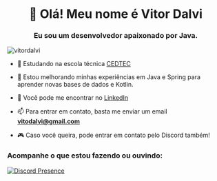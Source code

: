 <h1 align="center">👋 Olá! Meu nome é Vitor Dalvi</h1>
<h3 align="center">Eu sou um desenvolvedor apaixonado por Java.</h3>

<p align="left"> <img src="https://komarev.com/ghpvc/?username=vitordalvi&label=Profile%20views&color=0e75b6&style=flat" alt="vitordalvi" /> </p>

- 🔭 Estudando na escola técnica [CEDTEC](https://cedtec.com.br)

- 🌱 Estou melhorando minhas experiências em Java e Spring para aprender novas bases de dados e Kotlin.

- 📝 Você pode me encontrar no [LinkedIn](https://www.linkedin.com/in/vitor-dalvi-637008264/)

- 📫 Para entrar em contato, basta me enviar um email **vitodalvi@gmail.com**

- 🎮 Caso você queira, pode entrar em contato pelo Discord também!


<h3 align="left">Acompanhe o que estou fazendo ou ouvindo:</h3>
<p align="left"></a> </p>

[![Discord Presence](https://lanyard.cnrad.dev/api/1062213127862747136)](https://discord.com/users/1062213127862747136)
